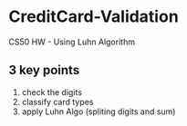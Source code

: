 # CreditCard-Validation
CS50 HW - Using Luhn Algorithm 

## 3 key points
  1. check the digits
  2. classify card types
  3. apply Luhn Algo (spliting digits and sum)

